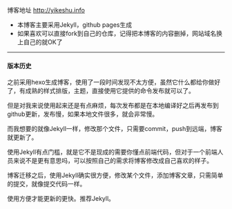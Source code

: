 博客地址 http://yikeshu.info

- 本博客主要采用Jekyll，github pages生成
- 如果喜欢可以直接fork到自己的仓库，记得把本博客的内容删掉，网站域名换上自己的就OK了


---
#### 版本历史

之前采用hexo生成博客，使用了一段时间发现不太方便，虽然它什么都给你做好了，有成熟的样式排版，主题，直接使用它提供的命令发布就可以了。

但是对我来说使用起来还是有点麻烦，每次发布都是在本地编译好之后再发布到github更新，发布慢，如果本地文件很多，就会非常慢。

而我想要的就像Jekyll一样，修改那个文件，只需要commit，push到远端，博客就更新了。

使用Jekyll有点门槛，就是它不是现成的需要你懂点前端代码，但对于一个前端人员来说不是更有意思吗，可以按照自己的需求将博客修改成自己喜欢的样子。

博客迁移之后，使用Jekyll确实很方便，修改某个文件，添加博客文章，只需简单的提交，就像提交代码一样。

使用方便才能更新的更快。推荐Jekyll。